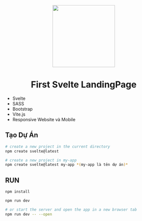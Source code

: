 <div align="center">
  <img src="https://static-00.iconduck.com/assets.00/svelte-icon-1703x2048-c1sw8yt9.png" width="200"/>
</div>

<div align="center">
<h1>First Svelte LandingPage</h1>
</div>

- Svelte
- SASS
- Bootstrap
- Vite.js
- Responsive Website và Mobile

## Tạo Dự Án
```bash
# create a new project in the current directory
npm create svelte@latest

# create a new project in my-app
npm create svelte@latest my-app *(my-app là tên dự án)*
```

## RUN

```bash
npm install
```

```bash
npm run dev

# or start the server and open the app in a new browser tab
npm run dev -- --open
```
